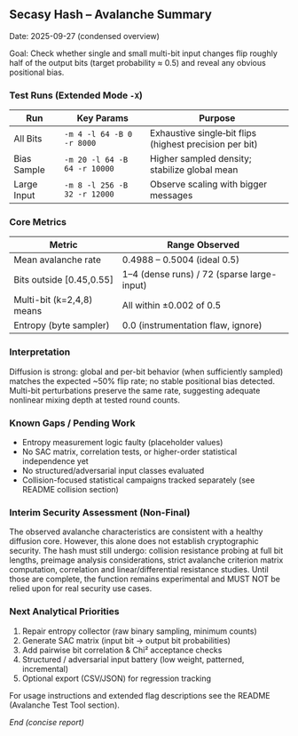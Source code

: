## Secasy Hash – Avalanche Summary
Date: 2025-09-27 (condensed overview)

Goal: Check whether single and small multi-bit input changes flip roughly half of the output bits (target probability ≈ 0.5) and reveal any obvious positional bias.

### Test Runs (Extended Mode `-X`)
| Run | Key Params | Purpose |
|-----|------------|---------|
| All Bits | `-m 4 -l 64 -B 0 -r 8000` | Exhaustive single‑bit flips (highest precision per bit) |
| Bias Sample | `-m 20 -l 64 -B 64 -r 10000` | Higher sampled density; stabilize global mean |
| Large Input | `-m 8 -l 256 -B 32 -r 12000` | Observe scaling with bigger messages |

### Core Metrics
| Metric | Range Observed |
|--------|----------------|
| Mean avalanche rate | 0.4988 – 0.5004 (ideal 0.5) |
| Bits outside [0.45,0.55] | 1–4 (dense runs) / 72 (sparse large-input) |
| Multi-bit (k=2,4,8) means | All within ±0.002 of 0.5 |
| Entropy (byte sampler) | 0.0 (instrumentation flaw, ignore) |

### Interpretation
Diffusion is strong: global and per-bit behavior (when sufficiently sampled) matches the expected ~50% flip rate; no stable positional bias detected. Multi-bit perturbations preserve the same rate, suggesting adequate nonlinear mixing depth at tested round counts.

### Known Gaps / Pending Work
* Entropy measurement logic faulty (placeholder values)
* No SAC matrix, correlation tests, or higher-order statistical independence yet
* No structured/adversarial input classes evaluated
* Collision-focused statistical campaigns tracked separately (see README collision section)

### Interim Security Assessment (Non-Final)
The observed avalanche characteristics are consistent with a healthy diffusion core. However, this alone does not establish cryptographic security. The hash must still undergo: collision resistance probing at full bit lengths, preimage analysis considerations, strict avalanche criterion matrix computation, correlation and linear/differential resistance studies. Until those are complete, the function remains experimental and MUST NOT be relied upon for real security use cases.

### Next Analytical Priorities
1. Repair entropy collector (raw binary sampling, minimum counts)
2. Generate SAC matrix (input bit → output bit probabilities)
3. Add pairwise bit correlation & Chi² acceptance checks
4. Structured / adversarial input battery (low weight, patterned, incremental)
5. Optional export (CSV/JSON) for regression tracking

For usage instructions and extended flag descriptions see the README (Avalanche Test Tool section).

*End (concise report)*
